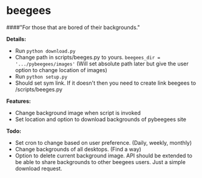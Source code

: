 beegees
=======

####"For those that are bored of their backgrounds."

**Details:**
- Run `python download.py`
- Change path in scripts/beeges.py to yours. `beegees_dir = '.../pybeegees/images'` (Will set absolute path later but give the user option to change location of images)
- Run `python setup.py`
- Should set sym link. If it doesn't then you need to create link beegees to /scripts/beeges.py


**Features:**
- Change background image when script is invoked
- Set location and option to download backgrounds of pybeegees site

**Todo:**
- Set cron to change based on user preference. (Daily, weekly, monthly)
- Change backgrounds of all desktops. (Find a way)
- Option to delete current background image. API should be extended to be able to share backgrounds to other beegees users. Just a simple download request.